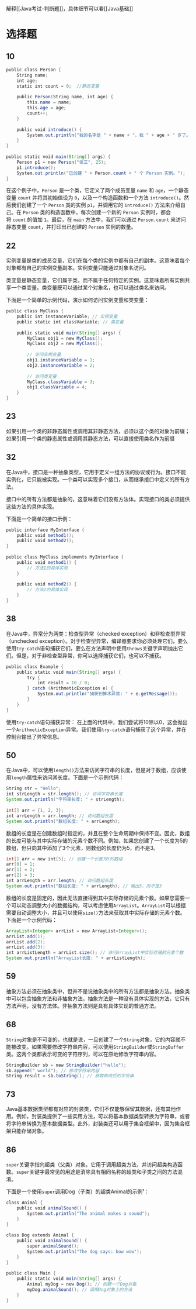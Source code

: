 解释[[Java考试-判断题]]，具体细节可以看[[Java基础]]
# 选择题

## 10
~~~java  
public class Person {  
    String name;  
    int age;  
    static int count = 0;  //静态变量
  
    public Person(String name, int age) {  
        this.name = name;  
        this.age = age;  
        count++;  
    }  
  
    public void introduce() {  
        System.out.println("我的名字是 " + name + "，我 " + age + " 岁了。");  
    }  
}  
  
public static void main(String[] args) {  
    Person p1 = new Person("张三", 25);  
    p1.introduce();  
    System.out.println("已创建 " + Person.count + " 个 Person 实例。");  
} 
~~~
在这个例子中，`Person` 是一个类，它定义了两个成员变量 `name` 和 `age`，一个静态变量 `count` 并将其初始值设为 `0`，以及一个构造函数和一个方法 `introduce()`。然后我们创建了一个 `Person` 类的实例 `p1`，并调用它的 `introduce()` 方法来介绍自己。在 `Person` 类的构造函数中，每次创建一个新的 `Person` 实例时，都会将 `count` 的值加 `1`。最后，在 `main` 方法中，我们可以通过 `Person.count` 来访问静态变量 `count`，并打印出已创建的 `Person` 实例的数量。
## 22
实例变量是类的成员变量，它们在每个类的实例中都有自己的副本。这意味着每个对象都有自己的实例变量副本。实例变量只能通过对象名访问。  
  
类变量是静态变量，它们属于类，而不属于任何特定的实例。这意味着所有实例共享一个类变量。类变量既可以通过某个对象名，也可以通过类名来访问。  
  
下面是一个简单的示例代码，演示如何访问实例变量和类变量：  
  
```java  
public class MyClass {  
    public int instanceVariable; // 实例变量  
    public static int classVariable; // 类变量  
  
    public static void main(String[] args) {  
        MyClass obj1 = new MyClass();  
        MyClass obj2 = new MyClass();  
  
        // 访问实例变量  
        obj1.instanceVariable = 1;  
        obj2.instanceVariable = 2;  
  
        // 访问类变量  
        MyClass.classVariable = 3;  
        obj1.classVariable = 4;  
    }  
}  
```

## 23
如果引用一个类的非静态属性或调用其非静态方法，必须以这个类的对象为前缀；如果引用一个类的静态属性或调用其静态方法，可以直接使用类名作为前缀
## 32
在Java中，接口是一种抽象类型，它用于定义一组方法的协议或行为。接口不能实例化，它只能被实现。一个类可以实现多个接口，从而继承接口中定义的所有方法。  
  
接口中的所有方法都是抽象的，这意味着它们没有方法体。实现接口的类必须提供这些方法的具体实现。  
  
下面是一个简单的接口示例：  
```java  
public interface MyInterface {  
    public void method1();  
    public void method2();  
}  
  
public class MyClass implements MyInterface {  
    public void method1() {  
        // 方法1的具体实现  
    }  
  
    public void method2() {  
        // 方法2的具体实现  
    }  
}  
```
## 38
在Java中，异常分为两类：检查型异常（checked exception）和非检查型异常（unchecked exception）。对于检查型异常，编译器要求你必须处理它们，要么使用`try-catch`语句捕获它们，要么在方法声明中使用`throws`关键字声明抛出它们。但是，对于非检查型异常，你可以选择捕获它们，也可以不捕获。
```java  
public class Example {  
    public static void main(String[] args) {  
        try {  
            int result = 10 / 0;  
        } catch (ArithmeticException e) {  
            System.out.println("捕获到算术异常: " + e.getMessage());  
        }  
    }  
}  
```  
使用`try-catch`语句捕获异常： 在上面的代码中，我们尝试将10除以0，这会抛出一个`ArithmeticException`异常。我们使用`try-catch`语句捕获了这个异常，并在控制台输出了异常信息。
## 50
在Java中，可以使用`length()`方法来访问字符串的长度，但是对于数组，应该使用`length`属性来访问其长度。下面是一个示例代码：  
```java  
String str = "Hello";  
int strLength = str.length(); // 访问字符串长度  
System.out.println("字符串长度: " + strLength);  
  
int[] arr = {1, 2, 3};  
int arrLength = arr.length; // 访问数组长度  
System.out.println("数组长度: " + arrLength);  
```
数组的长度是在创建数组时指定的，并且在整个生命周期中保持不变。因此，数组的长度可能与其中实际存储的元素个数不同。例如，如果您创建了一个长度为5的数组，但只向其中添加了3个元素，则数组的长度仍为5，而不是3。  
```java  
int[] arr = new int[5]; // 创建一个长度为5的数组  
arr[0] = 1;  
arr[1] = 2;  
arr[2] = 3;  
int arrLength = arr.length; // 访问数组长度  
System.out.println("数组长度: " + arrLength); // 输出5，而不是3  
```
数组的长度是固定的，因此无法直接得到其中实际存储的元素个数。如果您需要一个可以动态调整大小的数据结构，可以考虑使用`ArrayList`。`ArrayList`可以根据需要自动调整大小，并且可以使用`size()`方法来获取其中实际存储的元素个数。下面是一个示例代码：  
```java  
ArrayList<Integer> arrList = new ArrayList<Integer>();  
arrList.add(1);  
arrList.add(2);  
arrList.add(3);  
int arrListLength = arrList.size(); // 访问ArrayList中实际存储的元素个数  
System.out.println("ArrayList长度: " + arrListLength);  
```
## 59
抽象方法必须在抽象类中，但并不是说抽象类中的所有方法都是抽象方法。抽象类中可以包含抽象方法和非抽象方法。抽象方法是一种没有具体实现的方法，它只有方法声明，没有方法体。非抽象方法则是具有具体实现的普通方法。
## 68
`String`对象是不可变的，也就是说，一旦创建了一个`String`对象，它的内容就不能被改变。如果需要修改字符串内容，可以使用`StringBuilder`或`StringBuffer`类。这两个类都表示可变的字符序列，可以在原地修改字符串内容。  
```java  
StringBuilder sb = new StringBuilder("hello");  
sb.append(" world"); // 修改字符串内容  
String result = sb.toString(); // 获取修改后的字符串  
```
## 73
Java基本数据类型都有对应的封装类，它们不仅能够保留其数据，还有其他作用。例如，封装类提供了一些实用方法，可以将基本数据类型转换为字符串，或者将字符串转换为基本数据类型。此外，封装类还可以用于集合框架中，因为集合框架只能存储对象。
## 86
`super`关键字指向超类（父类）对象。它用于调用超类方法，并访问超类构造函数。`super`关键字最常见的用途是消除具有相同名称的超类和子类之间的方法混淆。  
  
下面是一个使用`super`调用Dog（子类）的超类Animal的示例¹：  
```java  
class Animal {  
    public void animalSound() {  
        System.out.println("The animal makes a sound");  
    }  
}  
  
class Dog extends Animal {  
    public void animalSound() {  
        super.animalSound();  
        System.out.println("The dog says: bow wow");  
    }  
}  
  
public class Main {  
    public static void main(String[] args) {  
        Animal myDog = new Dog(); // 创建一个Dog对象  
        myDog.animalSound(); // 调用Dog对象上的方法  
    }  
}  
```